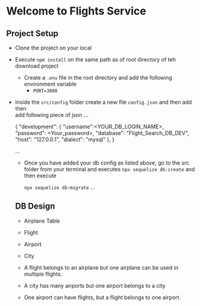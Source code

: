 # Welcome to Flights Service

## Project Setup
- Clone the project on your local 
- Execute `npm install` on the same path as of root directory of teh
  download project 
    - Create a `.env` file in the root directory and add the following environment variable
        - `PORT=3000`
- Inside the `src/config` folder create a new file `config.json` and then  add then   
  add following piece of json
    ...

    {
        "development": {
            "username":<YOUR_DB_LOGIN_NAME>,
            "password": <Your_password>,
            "database": "Flight_Search_DB_DEV",
            "host": "127.0.0.1",
            "dialect": "mysql"
        },
    }



    ...

    - Once you have added your db config as listed above, go to the src folder from 
      your terminal and  executes `npx sequelize db:create`
      and then execute

      `npx sequelize db:migrate`
    ...

  ## DB Design

     - Airplane Table
     - Flight
     - Airport
     - City

     - A flight belongs to an airplane but one airplane can be used in multiple flights.

     - A city has many airports but one airport belongs to a city
     
     - One airport can have flights, but a flight belongs to one airport.